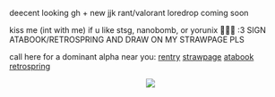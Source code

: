 deecent looking gh + new jjk rant/valorant loredrop coming soon

kiss me (int with me) if u like stsg, nanobomb, or yorunix 🐺💕🎀 :3 SIGN ATABOOK/RETROSPRING AND DRAW ON MY STRAWPAGE PLS

call here for a dominant alpha near you:
[rentry](https://rentry.co/satorussuguru) [strawpage](https://divinedogs.straw.page) [atabook](https://blackbetta.atabook.org) [retrospring](https://retrospring.net/@yorunix)

<p align="center">
  <img src="https://files.catbox.moe/3de638.webp">
</p>
